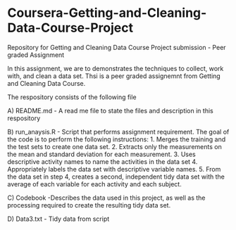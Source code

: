 # Coursera-Getting-and-Cleaning-Data-Course-Project
Repository for Getting and Cleaning Data Course Project submission - Peer graded Assignment

In this assignment, we are to demonstrates the techniques to collect, work with, and clean a data set. Thsi is a peer graded assignemnt from Getting and Cleaning Data Course. 

The respository consists of the following file

A) README.md - A read me file to state the files and description in this respository

B) run_anaysis.R - Script that performs assignment requirement.
The goal of the code is to perform the following instructions:
	1. Merges the training and the test sets to create one data set.
  2. Extracts only the measurements on the mean and standard deviation for each measurement.
  3. Uses descriptive activity names to name the activities in the data set
  4. Appropriately labels the data set with descriptive variable names.
  5. From the data set in step 4, creates a second, independent tidy data set with the average of each variable for each activity and each     subject.
  
C) Codebook -Describes the data used in this project, as well as the processing required to create the resulting tidy data set.

D) Data3.txt - Tidy data from script
